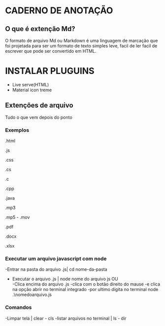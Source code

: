 # CADERNO DE ANOTAÇÃO
## O que é extenção Md?
O formato de arquivo Md ou Markdown é uma linguagem de marcação que foi projetada para ser um formato de texto simples leve, facil de ler facil de escrever que pode ser convertido em HTML.

# INSTALAR PLUGUINS
- Live serve(HTML)
- Material icon treme

## Extenções de arquivo
Tudo o que vem depois do ponto
### Exemplos
 .html

 .js

 .css

 .cs

 .c

 .cpp

 .java

 .mp3

 .mp5 - .mov

 .pdf

 .docx

 .xlsx

 ### Executar um arquivo javascript com node
 -Entrar na pasta do arquivo .js| cd nome-da-pasta
 - Executar o arquivo .js       | node nome do arquivo js
                               OU                                                         
-Clica encima do arquivo .js 
-clica com o botão direito do mause
-e clica na opção abrir no terminal integrado 
-por ultimo digita no terminal node .\nomedoarquivo.js

### Comandos
-Limpar tela                          | clear - cls
-listar arquivos no terminal          | ls - dir

